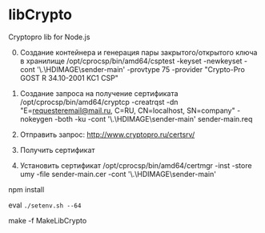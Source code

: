 # libCrypto
Cryptopro lib for Node.js

0) Создание контейнера и генерация пары закрытого/открытого ключа в хранилище
/opt/cprocsp/bin/amd64/csptest -keyset -newkeyset -cont '\\.\HDIMAGE\sender-main' -provtype 75 -provider "Crypto-Pro GOST R 34.10-2001 KC1 CSP"

1) Создание запроса на получение сертификата
/opt/cprocsp/bin/amd64/cryptcp -creatrqst -dn "E=requesteremail@mail.ru, C=RU, CN=localhost, SN=company" -nokeygen -both -ku -cont '\\.\HDIMAGE\sender-main' sender-main.req

2) Отправить запрос:
http://www.cryptopro.ru/certsrv/

3) Получить сертификат
4) Установить сертификат
/opt/cprocsp/bin/amd64/certmgr -inst -store umy -file sender-main.cer -cont '\\.\HDIMAGE\sender-main'

npm install

eval `./setenv.sh --64`

make -f MakeLibCrypto
